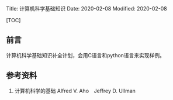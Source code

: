 Title: 计算机科学基础知识
Date: 2020-02-08
Modified: 2020-02-08

[TOC]

## 前言

计算机科学基础知识补全计划，会用C语言和python语言来实现样例。



## 参考资料

1. 计算机科学的基础  Alfred V. Aho　Jeffrey D. Ullman